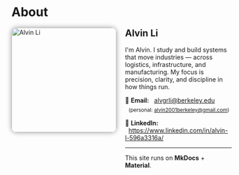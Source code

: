 # About

<img src="/alvin-site/JPG_VID/innotrans.png" alt="Alvin Li"
     width="240" align="left"
     style="margin-right:20px; border-radius:12px; box-shadow:0 0 12px rgba(0,0,0,0.4);" />

<div style="margin-left:260px;">
<h2 style="margin-top:0;">Alvin Li</h2>

<p>I'm Alvin. I study and build systems that move industries — across logistics, infrastructure, and manufacturing.  
My focus is precision, clarity, and discipline in how things run.</p>

📧 **Email:** 
&nbsp;&nbsp;[alvgrli@berkeley.edu](mailto:alvgrli@berkeley.edu)
&nbsp;&nbsp;<sub>(personal: [alvin2001berkeley@gmail.com](mailto:alvin2001berkeley@gmail.com))</sub>
  
🔗 **LinkedIn:** 
&nbsp;&nbsp;<https://www.linkedin.com/in/alvin-l-596a3316a/>

---

This site runs on **MkDocs** + **Material**.
